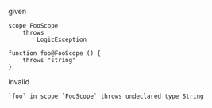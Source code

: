 given
```
scope FooScope
    throws
        LogicException

function foo@FooScope () {
    throws "string"
}
```
invalid
```
`foo` in scope `FooScope` throws undeclared type String
```

